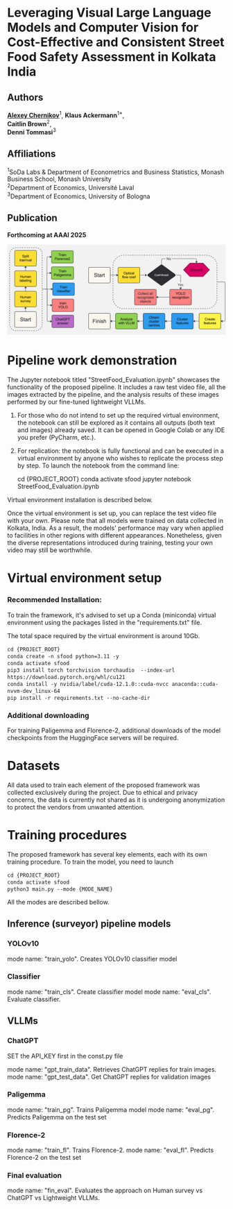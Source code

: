 # Leveraging Visual Large Language Models and Computer Vision for Cost-Effective and Consistent Street Food Safety Assessment in Kolkata India

## Authors
[**Alexey Chernikov**](https://www.linkedin.com/in/alexey-chernikov-a739b173/)<sup>1</sup>, 
**Klaus Ackermann**<sup>1*</sup>,  
**Caitlin Brown**<sup>2</sup>,  
**Denni Tommasi**<sup>3</sup>

## Affiliations
<sup>1</sup>SoDa Labs & Department of Econometrics and Business Statistics, Monash Business School, Monash University  
<sup>2</sup>Department of Economics, Université Laval  
<sup>3</sup>Department of Economics, University of Bologna  

## Publication
**Forthcoming at AAAI 2025**

![alt text](./pipeline.jpg)


# Pipeline work demonstration
The Jupyter notebook titled "StreetFood_Evaluation.ipynb" showcases the functionality of the proposed pipeline. 
It includes a raw test video file, all the images extracted by the pipeline, and the analysis results of these images performed by our fine-tuned lightweight VLLMs.

1. For those who do not intend to set up the required virtual environment, the notebook can still be explored as it contains all outputs (both text and images) already saved. It can be opened in Google Colab or any IDE you prefer (PyCharm, etc.).

2. For replication: the notebook is fully functional and can be executed in a virtual environment by anyone who wishes to replicate the process step by step.
To launch the notebook from the command line:


    cd {PROJECT_ROOT}
    conda activate sfood
    jupyter notebook StreetFood_Evaluation.ipynb 

Virtual environment installation is described below.

Once the virtual environment is set up, you can replace the test video file with your own. 
Please note that all models were trained on data collected in Kolkata, India. 
As a result, the models' performance may vary when applied to facilities in other regions with different appearances. 
Nonetheless, given the diverse representations introduced during training, testing your own video may still be worthwhile.

# Virtual environment setup
### Recommended Installation:
To train the framework, it's advised to set up a Conda (miniconda) virtual environment using the packages listed in the "requirements.txt" file.

The total space required by the virtual environment is around 10Gb.  

    cd {PROJECT_ROOT}
    conda create -n sfood python=3.11 -y
    conda activate sfood
    pip3 install torch torchvision torchaudio  --index-url https://download.pytorch.org/whl/cu121
    conda install -y nvidia/label/cuda-12.1.0::cuda-nvcc anaconda::cuda-nvvm-dev_linux-64
    pip install -r requirements.txt --no-cache-dir


### Additional downloading
For training Paligemma and Florence-2, additional downloads of the model checkpoints from the HuggingFace servers will be required.

# Datasets
All data used to train each element of the proposed framework was collected exclusively during the project. 
Due to ethical and privacy concerns, the data is currently not shared as it is undergoing anonymization to protect the vendors from unwanted attention. 



# Training procedures
The proposed framework has several key elements, each with its own training procedure.
To train the model, you need to launch

    cd {PROJECT_ROOT}
    conda activate sfood
    python3 main.py --mode {MODE_NAME}

All the modes are described bellow. 
## Inference (surveyor) pipeline models
### YOLOv10
mode name: "train_yolo". Creates YOLOv10 classifier model

### Classifier
mode name: "train_cls". Create classifier model
mode name: "eval_cls". Evaluate classifier.

## VLLMs
### ChatGPT
SET the API_KEY first in the const.py file

mode name: "gpt_train_data". Retrieves ChatGPT replies for train images.
mode name: "gpt_test_data". Get ChatGPT replies for validation images

### Paligemma
mode name: "train_pg". Trains Paligemma model
mode name: "eval_pg". Predicts Paligemma on the test set

### Florence-2
mode name: "train_fl". Trains Florence-2.
mode name: "eval_fl". Predicts Florence-2 on the test set

### Final evaluation
mode name: "fin_eval". Evaluates the approach on Human survey vs ChatGPT vs Lightweight VLLMs.





